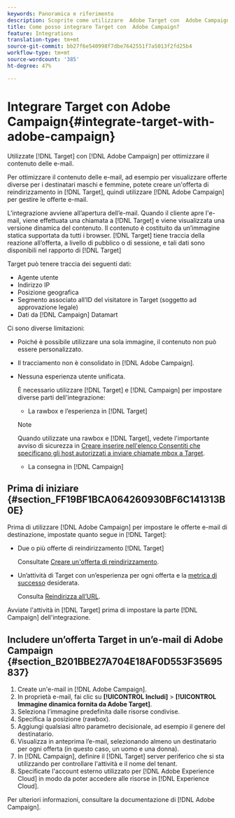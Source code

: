 ```yaml
---
keywords: Panoramica e riferimento
description: Scoprite come utilizzare  Adobe Target con  Adobe Campaign per ottimizzare il contenuto delle e-mail.
title: Come posso integrare Target con  Adobe Campaign?
feature: Integrations
translation-type: tm+mt
source-git-commit: bb27f6e540998f7dbe7642551f7a5013f2fd25b4
workflow-type: tm+mt
source-wordcount: '385'
ht-degree: 47%

---
```



# Integrare Target con Adobe Campaign{#integrate-target-with-adobe-campaign}

Utilizzate [!DNL Target] con [!DNL Adobe Campaign] per ottimizzare il contenuto delle e-mail.

Per ottimizzare il contenuto delle e-mail, ad esempio per visualizzare offerte diverse per i destinatari maschi e femmine, potete creare un&#39;offerta di reindirizzamento in [!DNL Target], quindi utilizzare [!DNL Adobe Campaign] per gestire le offerte e-mail.

L’integrazione avviene all’apertura dell’e-mail. Quando il cliente apre l&#39;e-mail, viene effettuata una chiamata a [!DNL Target] e viene visualizzata una versione dinamica del contenuto. Il contenuto è costituito da un’immagine statica supportata da tutti i browser. [!DNL Target] tiene traccia della reazione all’offerta, a livello di pubblico o di sessione, e tali dati sono disponibili nel rapporto di [!DNL Target]

Target può tenere traccia dei seguenti dati:

* Agente utente
* Indirizzo IP
* Posizione geografica
* Segmento associato all’ID del visitatore in Target (soggetto ad approvazione legale)
* Dati da [!DNL Campaign] Datamart

Ci sono diverse limitazioni:

* Poiché è possibile utilizzare una sola immagine, il contenuto non può essere personalizzato.
* Il tracciamento non è consolidato in [!DNL Adobe Campaign].
* Nessuna esperienza utente unificata.

   È necessario utilizzare [!DNL Target] e [!DNL Campaign] per impostare diverse parti dell&#39;integrazione:

   * La rawbox e l’esperienza in [!DNL Target]
   >[!NOTE]
   >
   >Quando utilizzate una rawbox e [!DNL Target], vedete l&#39;importante avviso di sicurezza in [Creare inserire nell&#39;elenco Consentiti  che specificano gli host autorizzati a inviare chiamate mbox a Target](/help/administrating-target/hosts.md#allowlist).

   * La consegna in [!DNL Campaign]



## Prima di iniziare {#section_FF19BF1BCA064260930BF6C141313B0E}

Prima di utilizzare [!DNL Adobe Campaign] per impostare le offerte e-mail di destinazione, impostate quanto segue in [!DNL Target]:

* Due o più offerte di reindirizzamento [!DNL Target]

   Consultate [Creare un&#39;offerta di reindirizzamento](/help/c-experiences/c-manage-content/offer-redirect.md).
* Un’attività di Target con un’esperienza per ogni offerta e la [metrica di successo](/help/c-activities/r-success-metrics/success-metrics.md) desiderata.

   Consulta [Reindirizza all’URL](/help/c-experiences/c-visual-experience-composer/redirect-offer.md).

Avviate l&#39;attività in [!DNL Target] prima di impostare la parte [!DNL Campaign] dell&#39;integrazione.

## Includere un’offerta Target in un’e-mail di Adobe Campaign  {#section_B201BBE27A704E18AF0D553F35695837}

1. Create un&#39;e-mail in [!DNL Adobe Campaign].
1. In proprietà e-mail, fai clic su **[!UICONTROL Includi]** > **[!UICONTROL Immagine dinamica fornita da Adobe Target]**.
1. Seleziona l’immagine predefinita dalle risorse condivise.
1. Specifica la posizione (rawbox).
1. Aggiungi qualsiasi altro parametro decisionale, ad esempio il genere del destinatario.
1. Visualizza in anteprima l’e-mail, selezionando almeno un destinatario per ogni offerta (in questo caso, un uomo e una donna).
1. In [!DNL Campaign], definire il [!DNL Target] server periferico che si sta utilizzando per controllare l&#39;attività e il nome del tenant.
1. Specificate l&#39;account esterno utilizzato per [!DNL Adobe Experience Cloud] in modo da poter accedere alle risorse in [!DNL Experience Cloud].

Per ulteriori informazioni, consultare la documentazione di [!DNL Adobe Campaign].
